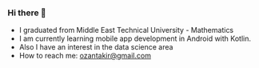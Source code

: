 ### Hi there 👋

- I graduated from Middle East Technical University - Mathematics
- I am currently learning mobile app development in Android with Kotlin.
- Also I have an interest in the data science area
- How to reach me: ozantakir@gmail.com

<!--
**ozantakir/ozantakir** is a ✨ _special_ ✨ repository because its `README.md` (this file) appears on your GitHub profile.

Here are some ideas to get you started:

- 🔭 I’m currently working on ...
- 🌱 I’m currently learning ...
- 👯 I’m looking to collaborate on ...
- 🤔 I’m looking for help with ...
- 💬 Ask me about ...
- 📫 How to reach me: ...
- 😄 Pronouns: ...
- ⚡ Fun fact: ...
-->
